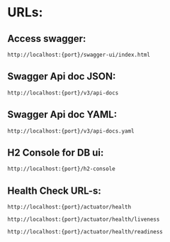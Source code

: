 # URLs:
## Access swagger:
```
http://localhost:{port}/swagger-ui/index.html
```

## Swagger Api doc JSON:
```
http://localhost:{port}/v3/api-docs
```

## Swagger Api doc YAML:
```
http://localhost:{port}/v3/api-docs.yaml
```

## H2 Console for DB ui:
```
http://localhost:{port}/h2-console
```


## Health Check URL-s:
```
http://localhost:{port}/actuator/health

http://localhost:{port}/actuator/health/liveness

http://localhost:{port}/actuator/health/readiness
```